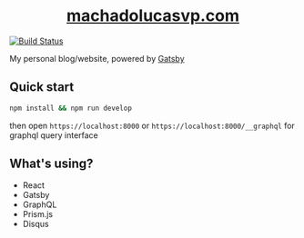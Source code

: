 <div align="center">
 <h1>
  <a href="https://machadolucasvp.com" rel="noopener noreferrer" target="_blank">
    machadolucasvp.com
  </a>
</h1>
</div>

[![Build Status](https://travis-ci.com/machadolucasvp/lucasmachado.surge.sh.svg?branch=master)](https://travis-ci.com/machadolucasvp/lucasmachado.surge.sh)

My personal blog/website, powered by [Gatsby](https://www.gatsbyjs.org)

## Quick start

```bash
npm install && npm run develop
```

then open `https://localhost:8000` or `https://localhost:8000/__graphql` for graphql query interface

## What's using?

-   React
-   Gatsby
-   GraphQL
-   Prism.js
-   Disqus

